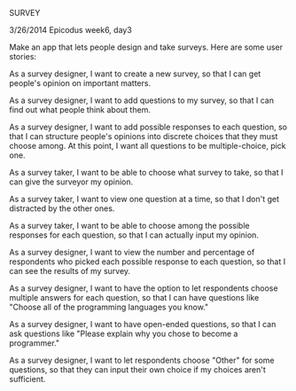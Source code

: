 SURVEY

3/26/2014
Epicodus week6, day3

Make an app that lets people design and take surveys. Here are some user stories:

As a survey designer, I want to create a new survey, so that I can get people's opinion on important matters.

As a survey designer, I want to add questions to my survey, so that I can find out what people think about them.

As a survey designer, I want to add possible responses to each question, so that I can structure people's opinions into discrete choices that they must choose among. At this point, I want all questions to be multiple-choice, pick one.

As a survey taker, I want to be able to choose what survey to take, so that I can give the surveyor my opinion.

As a survey taker, I want to view one question at a time, so that I don't get distracted by the other ones.

As a survey taker, I want to be able to choose among the possible responses for each question, so that I can actually input my opinion.

As a survey designer, I want to view the number and percentage of respondents who picked each possible response to each question, so that I can see the results of my survey.

As a survey designer, I want to have the option to let respondents choose multiple answers for each question, so that I can have questions like "Choose all of the programming languages you know."

As a survey designer, I want to have open-ended questions, so that I can ask questions like "Please explain why you chose to become a programmer."

As a survey designer, I want to let respondents choose "Other" for some questions, so that they can input their own choice if my choices aren't sufficient.
